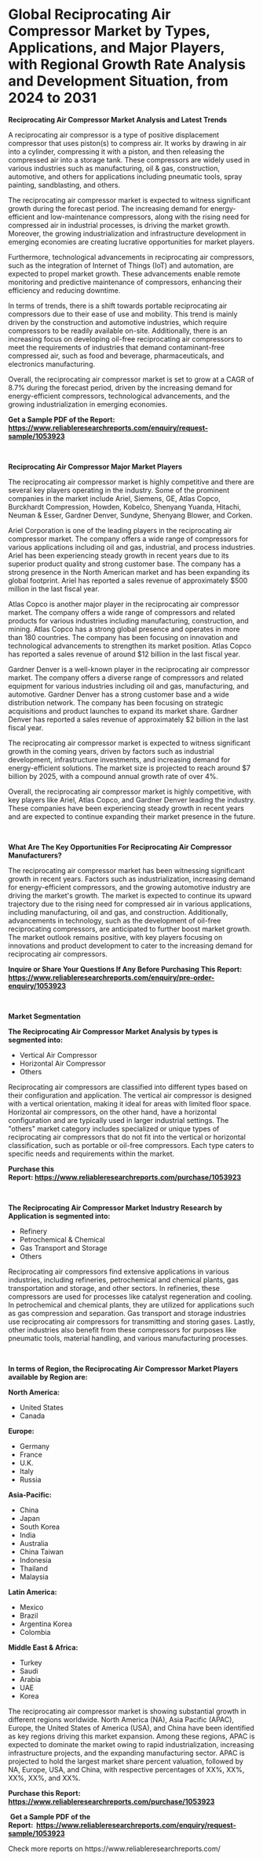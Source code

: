 <p><h1>Global Reciprocating Air Compressor Market by Types, Applications, and Major Players, with Regional Growth Rate Analysis and Development Situation, from 2024 to 2031</h1></p><p><strong>Reciprocating Air Compressor Market Analysis and Latest Trends</strong></p>
<p><p>A reciprocating air compressor is a type of positive displacement compressor that uses piston(s) to compress air. It works by drawing in air into a cylinder, compressing it with a piston, and then releasing the compressed air into a storage tank. These compressors are widely used in various industries such as manufacturing, oil & gas, construction, automotive, and others for applications including pneumatic tools, spray painting, sandblasting, and others.</p><p>The reciprocating air compressor market is expected to witness significant growth during the forecast period. The increasing demand for energy-efficient and low-maintenance compressors, along with the rising need for compressed air in industrial processes, is driving the market growth. Moreover, the growing industrialization and infrastructure development in emerging economies are creating lucrative opportunities for market players.</p><p>Furthermore, technological advancements in reciprocating air compressors, such as the integration of Internet of Things (IoT) and automation, are expected to propel market growth. These advancements enable remote monitoring and predictive maintenance of compressors, enhancing their efficiency and reducing downtime.</p><p>In terms of trends, there is a shift towards portable reciprocating air compressors due to their ease of use and mobility. This trend is mainly driven by the construction and automotive industries, which require compressors to be readily available on-site. Additionally, there is an increasing focus on developing oil-free reciprocating air compressors to meet the requirements of industries that demand contaminant-free compressed air, such as food and beverage, pharmaceuticals, and electronics manufacturing.</p><p>Overall, the reciprocating air compressor market is set to grow at a CAGR of 8.7% during the forecast period, driven by the increasing demand for energy-efficient compressors, technological advancements, and the growing industrialization in emerging economies.</p></p>
<p><strong>Get a Sample PDF of the Report:&nbsp; <a href="https://www.reliableresearchreports.com/enquiry/request-sample/1053923">https://www.reliableresearchreports.com/enquiry/request-sample/1053923</a></strong></p>
<p>&nbsp;</p>
<p><strong>Reciprocating Air Compressor Major Market Players</strong></p>
<p><p>The reciprocating air compressor market is highly competitive and there are several key players operating in the industry. Some of the prominent companies in the market include Ariel, Siemens, GE, Atlas Copco, Burckhardt Compression, Howden, Kobelco, Shenyang Yuanda, Hitachi, Neuman & Esser, Gardner Denver, Sundyne, Shenyang Blower, and Corken.</p><p>Ariel Corporation is one of the leading players in the reciprocating air compressor market. The company offers a wide range of compressors for various applications including oil and gas, industrial, and process industries. Ariel has been experiencing steady growth in recent years due to its superior product quality and strong customer base. The company has a strong presence in the North American market and has been expanding its global footprint. Ariel has reported a sales revenue of approximately $500 million in the last fiscal year.</p><p>Atlas Copco is another major player in the reciprocating air compressor market. The company offers a wide range of compressors and related products for various industries including manufacturing, construction, and mining. Atlas Copco has a strong global presence and operates in more than 180 countries. The company has been focusing on innovation and technological advancements to strengthen its market position. Atlas Copco has reported a sales revenue of around $12 billion in the last fiscal year.</p><p>Gardner Denver is a well-known player in the reciprocating air compressor market. The company offers a diverse range of compressors and related equipment for various industries including oil and gas, manufacturing, and automotive. Gardner Denver has a strong customer base and a wide distribution network. The company has been focusing on strategic acquisitions and product launches to expand its market share. Gardner Denver has reported a sales revenue of approximately $2 billion in the last fiscal year.</p><p>The reciprocating air compressor market is expected to witness significant growth in the coming years, driven by factors such as industrial development, infrastructure investments, and increasing demand for energy-efficient solutions. The market size is projected to reach around $7 billion by 2025, with a compound annual growth rate of over 4%.</p><p>Overall, the reciprocating air compressor market is highly competitive, with key players like Ariel, Atlas Copco, and Gardner Denver leading the industry. These companies have been experiencing steady growth in recent years and are expected to continue expanding their market presence in the future.</p></p>
<p>&nbsp;</p>
<p><strong>What Are The Key Opportunities For Reciprocating Air Compressor Manufacturers?</strong></p>
<p><p>The reciprocating air compressor market has been witnessing significant growth in recent years. Factors such as industrialization, increasing demand for energy-efficient compressors, and the growing automotive industry are driving the market's growth. The market is expected to continue its upward trajectory due to the rising need for compressed air in various applications, including manufacturing, oil and gas, and construction. Additionally, advancements in technology, such as the development of oil-free reciprocating compressors, are anticipated to further boost market growth. The market outlook remains positive, with key players focusing on innovations and product development to cater to the increasing demand for reciprocating air compressors.</p></p>
<p><strong>Inquire or Share Your Questions If Any Before Purchasing This Report: <a href="https://www.reliableresearchreports.com/enquiry/pre-order-enquiry/1053923">https://www.reliableresearchreports.com/enquiry/pre-order-enquiry/1053923</a></strong></p>
<p>&nbsp;</p>
<p><strong>Market Segmentation</strong></p>
<p><strong>The Reciprocating Air Compressor Market Analysis by types is segmented into:</strong></p>
<p><ul><li>Vertical Air Compressor</li><li>Horizontal Air Compressor</li><li>Others</li></ul></p>
<p><p>Reciprocating air compressors are classified into different types based on their configuration and application. The vertical air compressor is designed with a vertical orientation, making it ideal for areas with limited floor space. Horizontal air compressors, on the other hand, have a horizontal configuration and are typically used in larger industrial settings. The "others" market category includes specialized or unique types of reciprocating air compressors that do not fit into the vertical or horizontal classification, such as portable or oil-free compressors. Each type caters to specific needs and requirements within the market.</p></p>
<p><strong>Purchase this Report:&nbsp;<a href="https://www.reliableresearchreports.com/purchase/1053923">https://www.reliableresearchreports.com/purchase/1053923</a></strong></p>
<p>&nbsp;</p>
<p><strong>The Reciprocating Air Compressor Market Industry Research by Application is segmented into:</strong></p>
<p><ul><li>Refinery</li><li>Petrochemical & Chemical</li><li>Gas Transport and Storage</li><li>Others</li></ul></p>
<p><p>Reciprocating air compressors find extensive applications in various industries, including refineries, petrochemical and chemical plants, gas transportation and storage, and other sectors. In refineries, these compressors are used for processes like catalyst regeneration and cooling. In petrochemical and chemical plants, they are utilized for applications such as gas compression and separation. Gas transport and storage industries use reciprocating air compressors for transmitting and storing gases. Lastly, other industries also benefit from these compressors for purposes like pneumatic tools, material handling, and various manufacturing processes.</p></p>
<p>&nbsp;</p>
<p><strong>In terms of Region, the Reciprocating Air Compressor Market Players available by Region are:</strong></p>
<p>
    <p> <strong> North America: </strong>
        <ul>
            <li>United States</li>
            <li>Canada</li>
        </ul>
        </p> 
    <p> <strong> Europe: </strong>
        <ul>
            <li>Germany</li>
            <li>France</li>
            <li>U.K.</li>
            <li>Italy</li>
            <li>Russia</li>
        </ul>
        </p> 
    <p> <strong> Asia-Pacific: </strong>
        <ul>
            <li>China</li>
            <li>Japan</li>
            <li>South Korea</li>
            <li>India</li>
            <li>Australia</li>
            <li>China Taiwan</li>
            <li>Indonesia</li>
            <li>Thailand</li>
            <li>Malaysia</li>
        </ul>
        </p> 
    <p> <strong> Latin America: </strong>
        <ul>
            <li>Mexico</li>
            <li>Brazil</li>
            <li>Argentina Korea</li>
            <li>Colombia</li>
        </ul>
        </p> 
    <p> <strong> Middle East & Africa: </strong>
        <ul>
            <li>Turkey</li>
            <li>Saudi</li>
            <li>Arabia</li>
            <li>UAE</li>
            <li>Korea</li>
        </ul>
    </p>
    </p>
<p><p>The reciprocating air compressor market is showing substantial growth in different regions worldwide. North America (NA), Asia Pacific (APAC), Europe, the United States of America (USA), and China have been identified as key regions driving this market expansion. Among these regions, APAC is expected to dominate the market owing to rapid industrialization, increasing infrastructure projects, and the expanding manufacturing sector. APAC is projected to hold the largest market share percent valuation, followed by NA, Europe, USA, and China, with respective percentages of XX%, XX%, XX%, XX%, and XX%.</p></p>
<p><strong>Purchase this Report: <a href="https://www.reliableresearchreports.com/purchase/1053923">https://www.reliableresearchreports.com/purchase/1053923</a></strong></p>
<p>&nbsp;<strong>Get a Sample PDF of the Report:&nbsp;&nbsp;<a href="https://www.reliableresearchreports.com/enquiry/request-sample/1053923">https://www.reliableresearchreports.com/enquiry/request-sample/1053923</a></strong></p>
<p><strong></strong></p>
<p>Check more reports on https://www.reliableresearchreports.com/</p>
